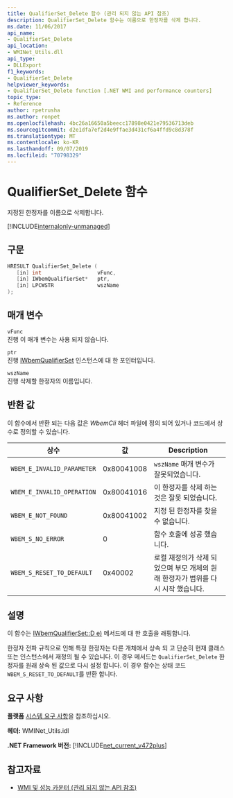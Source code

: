 ```yaml
---
title: QualifierSet_Delete 함수 (관리 되지 않는 API 참조)
description: QualifierSet_Delete 함수는 이름으로 한정자를 삭제 합니다.
ms.date: 11/06/2017
api_name:
- QualifierSet_Delete
api_location:
- WMINet_Utils.dll
api_type:
- DLLExport
f1_keywords:
- QualifierSet_Delete
helpviewer_keywords:
- QualifierSet_Delete function [.NET WMI and performance counters]
topic_type:
- Reference
author: rpetrusha
ms.author: ronpet
ms.openlocfilehash: 4bc26a16650a5beecc17898e0421e79536713deb
ms.sourcegitcommit: d2e1dfa7ef2d4e9ffae3d431cf6a4ffd9c8d378f
ms.translationtype: MT
ms.contentlocale: ko-KR
ms.lasthandoff: 09/07/2019
ms.locfileid: "70798329"
---
```

# <a name="qualifierset_delete-function"></a>QualifierSet_Delete 함수
지정된 한정자를 이름으로 삭제합니다.  

[!INCLUDE[internalonly-unmanaged](../../../../includes/internalonly-unmanaged.md)]
  
## <a name="syntax"></a>구문  
  
```cpp  
HRESULT QualifierSet_Delete (
   [in] int                  vFunc, 
   [in] IWbemQualifierSet*   ptr, 
   [in] LPCWSTR              wszName
); 
```  

## <a name="parameters"></a>매개 변수

`vFunc`  
진행 이 매개 변수는 사용 되지 않습니다.

`ptr`   
진행 [IWbemQualifierSet](/windows/desktop/api/wbemcli/nn-wbemcli-iwbemqualifierset) 인스턴스에 대 한 포인터입니다.

`wszName`   
진행 삭제할 한정자의 이름입니다.

## <a name="return-value"></a>반환 값

이 함수에서 반환 되는 다음 값은 *WbemCli* 헤더 파일에 정의 되어 있거나 코드에서 상수로 정의할 수 있습니다.

|상수  |값  |Description  |
|---------|---------|---------|
|`WBEM_E_INVALID_PARAMETER` | 0x80041008 | `wszName` 매개 변수가 잘못되었습니다. |
|`WBEM_E_INVALID_OPERATION` | 0x80041016 | 이 한정자를 삭제 하는 것은 잘못 되었습니다. |
|`WBEM_E_NOT_FOUND` | 0x80041002 | 지정 된 한정자를 찾을 수 없습니다. |
|`WBEM_S_NO_ERROR` | 0 | 함수 호출에 성공 했습니다.  |
| `WBEM_S_RESET_TO_DEFAULT` | 0x40002 | 로컬 재정의가 삭제 되었으며 부모 개체의 원래 한정자가 범위를 다시 시작 했습니다. |

## <a name="remarks"></a>설명

이 함수는 [IWbemQualifierSet::D e)](/windows/desktop/api/wbemcli/nf-wbemcli-iwbemqualifierset-delete) 메서드에 대 한 호출을 래핑합니다.

한정자 전파 규칙으로 인해 특정 한정자는 다른 개체에서 상속 되 고 단순히 현재 클래스 또는 인스턴스에서 재정의 될 수 있습니다. 이 경우 메서드는 `QualifierSet_Delete` 한정자를 원래 상속 된 값으로 다시 설정 합니다. 이 경우 함수는 상태 코드 `WBEM_S_RESET_TO_DEFAULT`를 반환 합니다.

## <a name="requirements"></a>요구 사항  
 **플랫폼** [시스템 요구 사항](../../get-started/system-requirements.md)을 참조하십시오.  
  
 **헤더:** WMINet_Utils.idl  
  
 **.NET Framework 버전:** [!INCLUDE[net_current_v472plus](../../../../includes/net-current-v472plus.md)]  
  
## <a name="see-also"></a>참고자료

- [WMI 및 성능 카운터 (관리 되지 않는 API 참조)](index.md)
